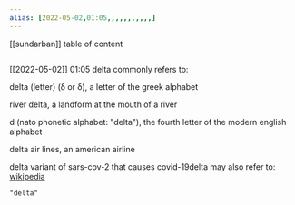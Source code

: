 ```yaml
---
alias: [2022-05-02,01:05,,,,,,,,,,,]
---
```

[[sundarban]]
table of content
```toc
```

[[2022-05-02]] 01:05
delta commonly refers to:

delta (letter) (δ or δ), a letter of the greek alphabet

river delta, a landform at the mouth of a river

d (nato phonetic alphabet: "delta"), the fourth letter of the modern english alphabet

delta air lines, an american airline

delta variant of sars-cov-2 that causes covid-19delta may also refer to:
[wikipedia](https://en.wikipedia.org/wiki/delta)
```query
"delta"
```